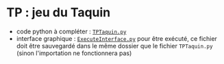 # TP : jeu du Taquin
* code python à compléter : [`TPTaquin.py`](TPTaquin.py)
* interface graphique : [`ExecuteInterface.py`](ExecuteInterface.py) pour être exécuté, ce fichier doit être sauvegardé dans le même dossier que le fichier `TPTaquin.py` (sinon l'importation ne fonctionnera pas)
